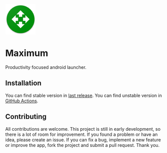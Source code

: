 ![app icon](android\app\src\main\res\mipmap-xhdpi\ic_launcher.png)

# Maximum

Productivity focused android launcher.

## Installation

You can find stable version in [last release](https://github.com/orl0pl/maximum/releases/latest). You can find unstable version in [GitHub Actions](https://github.com/orl0pl/maximum/actions).

## Contributing

All contributions are welcome. This project is still in early development, so there is a lot of room for improvement. If you found a problem or have an idea, please create an issue. If you can fix a bug, implement a new feature or improve the app, fork the project and submit a pull request. Thank you.
